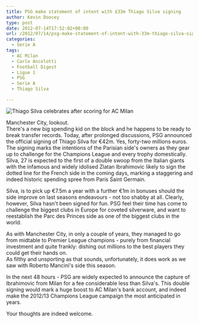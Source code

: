 ```yaml
---
title: PSG make statement of intent with £33m Thiago Silva signing
author: Kevin Doocey
type: post
date: 2012-07-14T17:52:02+00:00
url: /2012/07/14/psg-make-statement-of-intent-with-33m-thiago-silva-signing/
categories:
  - Serie A
tags:
  - AC Milan
  - Carlo Ancelotti
  - Football Digest
  - Ligue 1
  - PSG
  - Serie A
  - Thiago Silva

---
```

![Thiago Silva celebrates after scoring for AC Milan](/wp-content/uploads/2012/07/Thiago-Silva-AC-Milan.jpg)

Manchester City, lookout.  
There's a new big spending kid on the block and he happens to be ready to break transfer records. Today, after prolonged discussions, PSG announced the official signing of Thiago Silva for €42m. Yes, forty-two millions euros. The signing marks the intentions of the Parisian side's owners as they gear up to challenge for the Champions League and every trophy domestically. Silva, 27 is expected to the first of a double swoop from the Italian giants with the infamous and widely idolised Zlatan Ibrahimovic likely to sign the <!--more--> dotted line for the French side in the coming days, marking a staggering and indeed historic spending spree from Paris Saint Germain.

Silva, is to pick up €7.5m a year with a further €1m in bonuses should the side improve on last seasons endeavours - not too shabby at all. Clearly, however, Silva hasn't been signed for fun. PSG feel their time has come to challenge the biggest clubs in Europe for coveted silverware, and want to reestablish the Parc des Princes side as one of the biggest clubs in the world.

As with Manchester City, in only a couple of years, they managed to go from midtable to Premier League champions - purely from financial investment and quite frankly: dishing out millions to the best players they could get their hands on.  
As filthy and unsporting as that sounds, unfortunately, it does work as we saw with Roberto Mancini's side this season. 

In the next 48 hours - PSG are widely expected to announce the capture of Ibrahimovic from Milan for a fee considerable less than Silva's. This double signing would mark a huge boost to AC Milan's bank account, and indeed make the 2012/13 Champions League campaign the most anticipated in years.

Your thoughts are indeed welcome.
